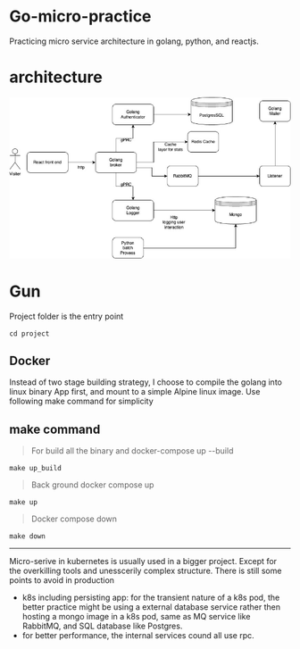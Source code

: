 # Go-micro-practice

Practicing micro service architecture in golang, python, and reactjs.


# architecture

![architecture](Go-micro-prac-architecture.jpg)


# Gun

Project folder is the entry point
```
cd project
```

## Docker 
Instead of two stage building strategy, I choose to compile the golang into linux binary App first, and mount to a simple Alpine linux image.
Use following make command for simplicity


## make command


> For build all the binary and docker-compose up --build
```
make up_build 
```
> Back ground docker compose up
``` 
make up
```
> Docker compose down
```
make down
```
--------


Micro-serive in kubernetes is usually used in a bigger project. Except for the overkilling tools and unesscerily complex structure.
There is still some points to avoid in production
- k8s including persisting app: for the transient nature of a k8s pod, the better practice might be using a external database service rather then hosting a mongo image in a k8s pod, same as MQ service like RabbitMQ, and SQL database like Postgres.
- for better performance, the internal services cound all use rpc.








